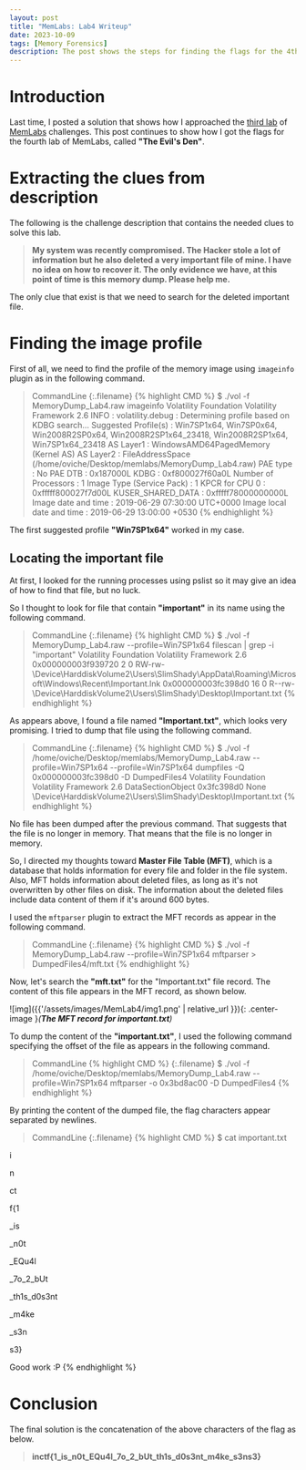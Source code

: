 ```yaml
---
layout: post
title: "MemLabs: Lab4 Writeup"
date: 2023-10-09
tags: [Memory Forensics] 
description: The post shows the steps for finding the flags for the 4th challenge of MemLabs.
---
```


# Introduction

Last time, I posted a solution that shows how I approached the [third lab]([https://oviche.github.io/2023/10/MemLabs3/](https://oviche.github.io/2023/10/MemLabs3/)](https://oviche.github.io/2023/10/MemLabs3/)) of [MemLabs](https://github.com/stuxnet999/MemLabs/tree/master) challenges. This post continues to show how I got the flags for the fourth lab of MemLabs, called **"The Evil's Den"**.

# Extracting the clues from description

The following is the challenge description that contains the needed clues to solve this lab.
> **My system was recently compromised. The Hacker stole a lot of information but he also deleted a very important file of mine. I have no idea on how to recover it. The only evidence we have, at this point of time is this memory dump. Please help me.**

The only clue that exist is that we need to search for the deleted important file.

# Finding the image profile

First of all, we need to find the profile of the memory image using `imageinfo` plugin as in the following command.

> CommandLine 
{:.filename}
{% highlight CMD %}
$ ./vol -f MemoryDump_Lab4.raw imageinfo
Volatility Foundation Volatility Framework 2.6
INFO    : volatility.debug    : Determining profile based on KDBG search...
          Suggested Profile(s) : Win7SP1x64, Win7SP0x64, Win2008R2SP0x64, Win2008R2SP1x64_23418, Win2008R2SP1x64, Win7SP1x64_23418
                     AS Layer1 : WindowsAMD64PagedMemory (Kernel AS)
                     AS Layer2 : FileAddressSpace (/home/oviche/Desktop/memlabs/MemoryDump_Lab4.raw)
                      PAE type : No PAE
                           DTB : 0x187000L
                          KDBG : 0xf800027f60a0L
          Number of Processors : 1
     Image Type (Service Pack) : 1
                KPCR for CPU 0 : 0xfffff800027f7d00L
             KUSER_SHARED_DATA : 0xfffff78000000000L
           Image date and time : 2019-06-29 07:30:00 UTC+0000
     Image local date and time : 2019-06-29 13:00:00 +0530
{% endhighlight %}

The first suggested profile **"Win7SP1x64"** worked in my case.

## Locating the important file

At first, I looked for the running processes using pslist so it may give an idea of how to find that file, but no luck.

So I thought to look for file that contain **"important"** in its name using the following command.
> CommandLine 
{:.filename}
{% highlight CMD %}
$ ./vol -f MemoryDump_Lab4.raw --profile=Win7SP1x64 filescan | grep -i "important"
Volatility Foundation Volatility Framework 2.6
0x000000003f939720      2      0 RW-rw- \Device\HarddiskVolume2\Users\SlimShady\AppData\Roaming\Microsoft\Windows\Recent\Important.lnk
0x000000003fc398d0     16      0 R--rw- \Device\HarddiskVolume2\Users\SlimShady\Desktop\Important.txt
{% endhighlight %}

As appears above, I found a file named **"Important.txt"**, which looks very promising. I tried to dump that file using the following command.
> CommandLine 
{:.filename}
{% highlight CMD %}
$ ./vol -f /home/oviche/Desktop/memlabs/MemoryDump_Lab4.raw --profile=Win7SP1x64 --profile=Win7SP1x64 dumpfiles -Q 0x000000003fc398d0 -D DumpedFiles4
Volatility Foundation Volatility Framework 2.6
DataSectionObject 0x3fc398d0   None   \Device\HarddiskVolume2\Users\SlimShady\Desktop\Important.txt
{% endhighlight %}

No file has been dumped after the previous command. That suggests that the file is no longer in memory. That means that the file is no longer in memory. 

So, I directed my thoughts toward **Master File Table (MFT)**, which is a database that holds information for every file and folder in the file system. Also, MFT holds information about deleted files, as long as it's not overwritten by other files on disk. The information about the deleted files include data content of them if it's around 600 bytes.


I used the `mftparser` plugin to extract the MFT records as appear in the following command.
> CommandLine 
{:.filename}
{% highlight CMD %}
$ ./vol -f MemoryDump_Lab4.raw --profile=Win7SP1x64 mftparser > DumpedFiles4/mft.txt
{% endhighlight %}

Now, let's search the **"mft.txt"** for the "Important.txt" file record. The content of this file appears in the MFT record, as shown below.

![img]({{'/assets/images/MemLab4/img1.png' | relative_url }}){: .center-image }*(**The MFT record for important.txt**)*

To dump the content of the **"important.txt"**, I used the following command specifying the offset of the file as appears in the following command.
> CommandLine
{% highlight CMD %}
{:.filename}
$ ./vol -f /home/oviche/Desktop/memlabs/MemoryDump_Lab4.raw --profile=Win7SP1x64 mftparser -o 0x3bd8ac00  -D DumpedFiles4
{% endhighlight %}

By printing the content of the dumped file, the flag characters appear separated by newlines.
> CommandLine 
{:.filename}
{% highlight CMD %}
$ cat important.txt

i


n


ct



f{1


_is


_n0t



_EQu4l



_7o_2_bUt






_th1s_d0s3nt



_m4ke


_s3n



s3}

Good work :P
{% endhighlight %}

# Conclusion

The final solution is the concatenation of the above characters of the flag as below.
> **inctf{1_is_n0t_EQu4l_7o_2_bUt_th1s_d0s3nt_m4ke_s3ns3}**


